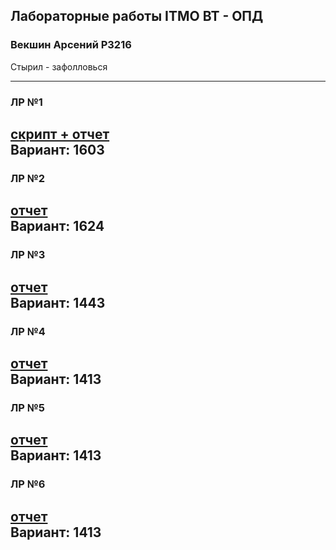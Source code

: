 ## Лабораторные работы ITMO ВТ - ОПД
### Векшин Арсений P3216
Стырил - зафолловься

---

### ЛР №1
[скрипт + отчет](https://github.com/ArsenyVekshin/ITMO/tree/master/OPD/lab1)   
Вариант: 1603
---

### ЛР №2
[отчет](https://github.com/ArsenyVekshin/ITMO/tree/master/OPD/lab2)   
Вариант: 1624
---

### ЛР №3
[отчет](https://github.com/ArsenyVekshin/ITMO/tree/master/OPD/lab3)   
Вариант: 1443
---

### ЛР №4
[отчет](https://github.com/ArsenyVekshin/ITMO/tree/master/OPD/lab4)   
Вариант: 1413
---

### ЛР №5
[отчет](https://github.com/ArsenyVekshin/ITMO/tree/master/OPD/lab5)   
Вариант: 1413
---

### ЛР №6
[отчет](https://github.com/ArsenyVekshin/ITMO/tree/master/OPD/lab6)   
Вариант: 1413
---
